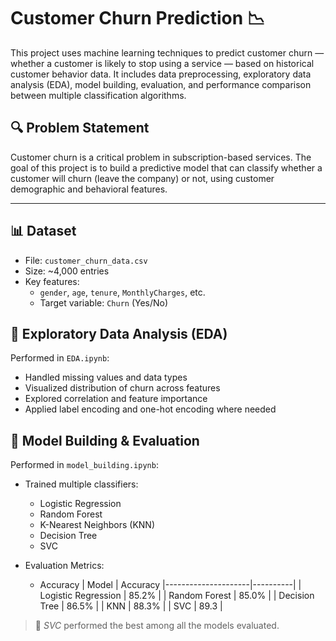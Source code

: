 # Customer Churn Prediction 📉

This project uses machine learning techniques to predict customer churn — whether a customer is likely to stop using a service — based on historical customer behavior data. It includes data preprocessing, exploratory data analysis (EDA), model building, evaluation, and performance comparison between multiple classification algorithms.

## 🔍 Problem Statement

Customer churn is a critical problem in subscription-based services. The goal of this project is to build a predictive model that can classify whether a customer will churn (leave the company) or not, using customer demographic and behavioral features.

---

## 📊 Dataset

- File: `customer_churn_data.csv`
- Size: ~4,000 entries
- Key features:
  - `gender`, `age`, `tenure`, `MonthlyCharges`, etc.
  - Target variable: `Churn` (Yes/No)

## 🧪 Exploratory Data Analysis (EDA)

Performed in `EDA.ipynb`:
- Handled missing values and data types
- Visualized distribution of churn across features
- Explored correlation and feature importance
- Applied label encoding and one-hot encoding where needed

## 🧠 Model Building & Evaluation

Performed in `model_building.ipynb`:
- Trained multiple classifiers:
  - Logistic Regression
  - Random Forest
  - K-Nearest Neighbors (KNN)
  - Decision Tree
  - SVC
    
- Evaluation Metrics:
  - Accuracy
| Model                | Accuracy 
|---------------------|----------|
| Logistic Regression | 85.2%    | 
| Random Forest       | 85.0%    | 
| Decision Tree       | 86.5%    | 
| KNN                 | 88.3%    | 
| SVC                 | 89.3     |  

> 📌 *SVC* performed the best among all the models evaluated.



 


